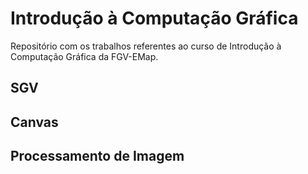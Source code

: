 # Introdução à Computação Gráfica
Repositório com os trabalhos referentes ao curso de Introdução à Computação Gráfica da FGV-EMap.

## SGV

## Canvas

## Processamento de Imagem
